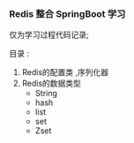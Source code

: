 ### Redis 整合 SpringBoot 学习
仅为学习过程代码记录;

目录 : 
1. Redis的配置类 ,序列化器
2. Redis的数据类型
   * String
   * hash
   * list
   * set
   * Zset